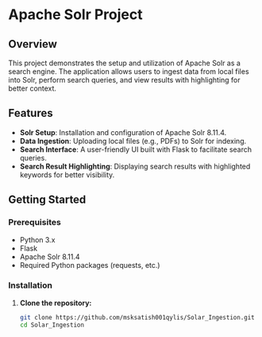 # Apache Solr Project

## Overview
This project demonstrates the setup and utilization of Apache Solr as a search engine. The application allows users to ingest data from local files into Solr, perform search queries, and view results with highlighting for better context. 

## Features
- **Solr Setup**: Installation and configuration of Apache Solr 8.11.4.
- **Data Ingestion**: Uploading local files (e.g., PDFs) to Solr for indexing.
- **Search Interface**: A user-friendly UI built with Flask to facilitate search queries.
- **Search Result Highlighting**: Displaying search results with highlighted keywords for better visibility.

## Getting Started

### Prerequisites
- Python 3.x
- Flask
- Apache Solr 8.11.4
- Required Python packages (requests, etc.)

### Installation

1. **Clone the repository:**
   ```bash
   git clone https://github.com/msksatish001qylis/Solar_Ingestion.git
   cd Solar_Ingestion
